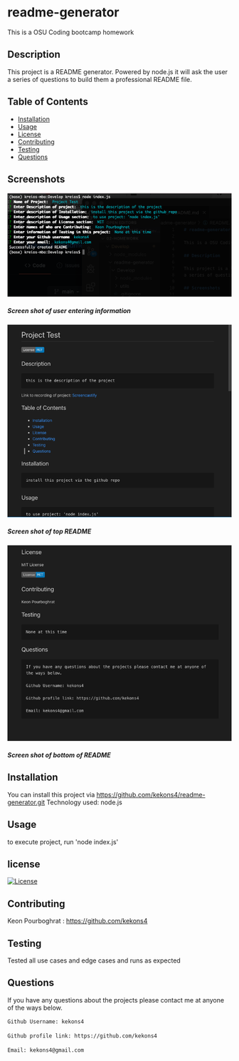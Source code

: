 # readme-generator

This is a OSU Coding bootcamp homework

## Description

This project is a README generator. Powered by node.js it will ask the user
a series of questions to build them a professional README file.

## Table of Contents

- [Installation](#installation)
- [Usage](#usage)
- [License](#license)
- [Contributing](#contributing)
- [Testing](#testing)
- [Questions](#questions)

## Screenshots

![Screenshot_one](/Develop/assets/images/screenshot_one.png)

##### Screen shot of user entering information

![Screenshot_two](/Develop/assets/images/screenshot_two.png)

##### Screen shot of top README

![Screenshot_three](/Develop/assets/images/screenshot_three.png)

##### Screen shot of bottom of README

## Installation

You can install this project via https://github.com/kekons4/readme-generator.git
Technology used: node.js

## Usage

to execute project, run 'node index.js'

## license

[![License](https://img.shields.io/badge/License-MIT-blue.svg)](https://opensource.org/licenses/MIT)

## Contributing

Keon Pourboghrat : https://github.com/kekons4

## Testing

Tested all use cases and edge cases and runs as expected

## Questions

If you have any questions about the projects please contact me at anyone of the ways below.

    Github Username: kekons4

    Github profile link: https://github.com/kekons4

    Email: kekons4@gmail.com
